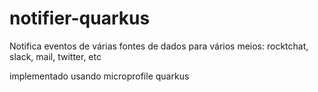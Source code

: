# notifier-quarkus
Notifica eventos de várias fontes de dados para vários meios: rocktchat, slack, mail, twitter, etc

implementado usando microprofile quarkus

